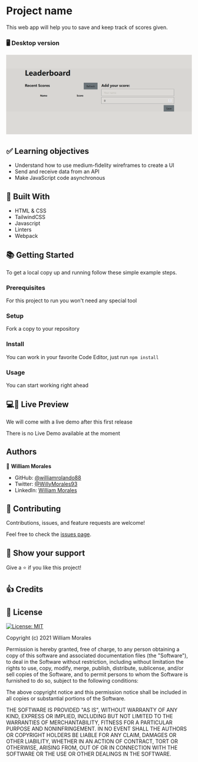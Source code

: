 # Project name

This web app will help you to save and keep track of scores given.

<!-- Include a paragraph of the app -->

### 🖥️ Desktop version

![img](./screenshot/home.png)

<!-- Include some screenshots of desktop version -->

<!-- ### 📱 Mobile version -->

<!-- Include some screenshots of mobile version -->

## ✅ Learning objectives

- Understand how to use medium-fidelity wireframes to create a UI
- Send and receive data from an API
- Make JavaScript code asynchronous

## 🧩 Built With

- HTML & CSS
- TailwindCSS
- Javascript
- Linters
- Webpack

## 📚 Getting Started

To get a local copy up and running follow these simple example steps.

### Prerequisites

For this project to run you won't need any special tool

<!-- For this project to run you will need the following tools:

- requisite -->

### Setup

Fork a copy to your repository

### Install

You can work in your favorite Code Editor, just run `npm install`

### Usage

You can start working right ahead

## 💻📱 Live Preview

We will come with a live demo after this first release

There is no Live Demo available at the moment

<!-- If you want to see a live demo of this project, [click here](https://williamrolando88.github.io/es-tournament/) -->

## Authors

👤 **William Morales**

- GitHub: [@williamrolando88](https://github.com/williamrolando88)
- Twitter: [@WillyMorales93](https://twitter.com/WillyMorales93)
- LinkedIn: [William Morales](https://www.linkedin.com/in/william-rolando-morales/)

## 🤝 Contributing

Contributions, issues, and feature requests are welcome!

Feel free to check the [issues page](../../issues).

## 👏 Show your support

Give a ⭐️ if you like this project!

## 👍 Credits

<!--
GUI & Graphic Design: Cindy Shin

- Behance: [Cindy Shin](https://www.behance.net/adagio07)
-->

## 📝 License

[![License: MIT](https://img.shields.io/badge/License-MIT-yellow.svg)](https://opensource.org/licenses/MIT)

Copyright (c) 2021 William Morales

Permission is hereby granted, free of charge, to any person obtaining a copy of this software and associated documentation files (the "Software"), to deal in the Software without restriction, including without limitation the rights to use, copy, modify, merge, publish, distribute, sublicense, and/or sell copies of the Software, and to permit persons to whom the Software is furnished to do so, subject to the following conditions:

The above copyright notice and this permission notice shall be included in all copies or substantial portions of the Software.

THE SOFTWARE IS PROVIDED "AS IS", WITHOUT WARRANTY OF ANY KIND, EXPRESS OR IMPLIED, INCLUDING BUT NOT LIMITED TO THE WARRANTIES OF MERCHANTABILITY, FITNESS FOR A PARTICULAR PURPOSE AND NONINFRINGEMENT. IN NO EVENT SHALL THE AUTHORS OR COPYRIGHT HOLDERS BE LIABLE FOR ANY CLAIM, DAMAGES OR OTHER LIABILITY, WHETHER IN AN ACTION OF CONTRACT, TORT OR OTHERWISE, ARISING FROM, OUT OF OR IN CONNECTION WITH THE SOFTWARE OR THE USE OR OTHER DEALINGS IN THE SOFTWARE.
